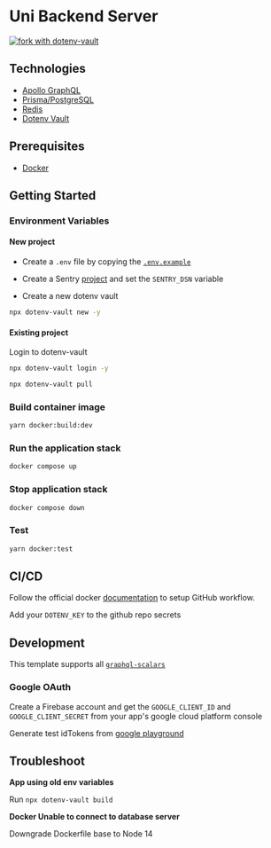 # Uni Backend Server

[![fork with dotenv-vault](https://badge.dotenv.org/fork.svg?r=1)](https://vault.dotenv.org/project/vlt_8bdf75ce450eade46ab48df564cb8e608e2a841958474f622d78e94340fc85a1/example)

## Technologies

- [Apollo GraphQL](https://www.apollographql.com/docs/)
- [Prisma/PostgreSQL](https://www.prisma.io/)
- [Redis](https://www.npmjs.com/package/ioredis)
- [Dotenv Vault](https://github.com/dotenv-org/dotenv-vault)

## Prerequisites

- [Docker](https://docs.docker.com/)

## Getting Started

### Environment Variables

#### New project

- Create a `.env` file by copying the [`.env.example`](https://vault.dotenv.org/project/vlt_8bdf75ce450eade46ab48df564cb8e608e2a841958474f622d78e94340fc85a1/example)

- Create a Sentry [project](https://sentry.io/) and set the `SENTRY_DSN` variable

- Create a new dotenv vault

```sh
npx dotenv-vault new -y
```

#### Existing project

Login to dotenv-vault

```sh
npx dotenv-vault login -y
```

```sh
npx dotenv-vault pull
```

### Build container image

```sh
yarn docker:build:dev
```

### Run the application stack

```sh
docker compose up
```

### Stop application stack

```sh
docker compose down
```

### Test

```sh
yarn docker:test
```

## CI/CD

Follow the official docker [documentation](https://docs.docker.com/language/nodejs/configure-ci-cd/#step-one-create-the-repository) to setup GitHub workflow.

Add your `DOTENV_KEY` to the github repo secrets

## Development

This template supports all [`graphql-scalars`](https://the-guild.dev/graphql/scalars/docs/quick-start)

### Google OAuth

Create a Firebase account and get the `GOOGLE_CLIENT_ID` and `GOOGLE_CLIENT_SECRET` from your app's google cloud platform console

Generate test idTokens from [google playground](https://developers.google.com/oauthplayground/)

## Troubleshoot

**App using old env variables**

Run `npx dotenv-vault build`

**Docker Unable to connect to database server**

Downgrade Dockerfile base to Node 14
